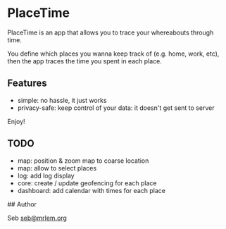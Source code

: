 # PlaceTime

PlaceTime is an app that allows you to trace your whereabouts through time.

You define which places you wanna keep track of (e.g. home, work, etc), then the app traces the time you spent in each
place.

## Features

- simple: no hassle, it just works
- privacy-safe: keep control of your data: it doesn't get sent to server

Enjoy!

## TODO

- map: position & zoom map to coarse location
- map: allow to select places
- log: add log display
- core: create / update geofencing for each place
- dashboard: add calendar with times for each place

## Author

Seb <seb@mrlem.org>
